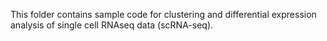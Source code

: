 This folder contains sample code for clustering and differential expression analysis of single cell RNAseq data (scRNA-seq).
